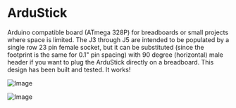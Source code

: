 # ArduStick
Arduino compatible board (ATmega 328P) for breadboards or small projects where space is limited.
The J3 through J5 are intended to be populated by a single row 23 pin female socket, but it can be substituted (since the footprint is the same for 0.1" pin spacing) with 90 degree (horizontal) male header if you want to plug the ArduStick directly on a breadboard.
This design has been built and tested. It works! 

![Image](https://github.com/dcelectr/ArduStick/blob/master/Ardustick_front.png)

![Image](https://github.com/dcelectr/ArduStick/blob/master/Ardustick_back.png)
